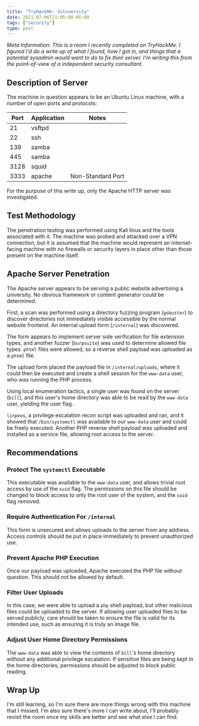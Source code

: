 ```yaml
---
title: "TryHackMe: Vulnversity"
date: 2021-07-06T21:05:08-05:00
tags: ["security"]
type: post
---
```


_Meta Information: This is a room I recently completed on TryHackMe.  I figured
I'd do a write up of what I found, how I got in, and things that a potential
sysadmin would want to do to fix their server. I'm writing this from the
point-of-view of a independent security consultant._

## Description of Server

The machine in question appears to be an Ubuntu Linux machine, with a number of
open ports and protocols:

| Port | Application | Notes             |
| ---- | ----------- | ----------------- |
| 21   | vsftpd      |                   |
| 22   | ssh         |                   |
| 139  | samba       |                   |
| 445  | samba       |                   |
| 3128 | squid       |                   |
| 3333 | apache      | Non-Standard Port |

For the purpose of this write up, only the Apache HTTP server was investigated.

## Test Methodology

The penetration testing was performed using Kali linux and the tools associated
with it.  The machine was probed and attacked over a VPN connection, but it is
assumed that the machine would represent an internet-facing machine with no
firewalls or security layers in place other than those present on the machine
itself.

## Apache Server Penetration

The Apache server appears to be serving a public website advertising a
university.  No obvious framework or content generator could be determined.

First, a scan was performed using a directory fuzzing program (`gobuster`) to
discover directories not immediately visible accessible by the normal website
frontend.  An internal upload form (`/internal`) was discovered.

The form appears to implement server side verification for file extension types,
and another fuzzer (`burpsuite`) was used to determine allowed file types.
`phtml` files were allowed, so a reverse shell payload was uploaded as a `phtml`
file.

The upload form placed the payload file in `/internal/uploads`, where it could
then be executed and create a shell session for the `www-data` user, who was
running the PHP process.

Using local enumeration tactics, a single user was found on the server (`bill`),
and this user's home directory was able to be read by the `www-data` user,
yielding the user flag.

`linpeas`, a privilege escalation recon script was uploaded and ran, and it
showed that `/bin/systemctl` was available to our `www-data` user and could be
freely executed.  Another PHP reverse shell payload was uploaded and installed
as a service file, allowing root access to the server.

## Recommendations

### Protect The `systemctl` Executable

This executable was available to the `www-data` user, and allows trivial root
access by use of the `suid` flag.  The permissions on this file should be
changed to block access to only the root user of the system, and the `suid` flag
removed.

### Require Authentication For `/internal`

This form is unsecured and allows uploads to the server from any address.
Access controls should be put in place immediately to prevent unauthorized use.

### Prevent Apache PHP Execution

Once our payload was uploaded, Apache executed the PHP file without question.
This should not be allowed by default.

### Filter User Uploads

In this case, we were able to upload a `php` shell payload, but other malicious
files could be uploaded to the server.  If allowing user uploaded files to be
served publicly, care should be taken to ensure the file is valid for its
intended use, such as ensuring it is truly an image file.

### Adjust User Home Directory Permissions

The `www-data` was able to view the contents of `bill`'s home directory without
any additional privilege escalation.  If sensitive files are being kept in the
home directories, permissions should be adjusted to block public reading.

## Wrap Up

I'm still learning, so I'm sure there are more things wrong with this machine
that I missed.  I'm also sure there's more I can write about, I'll probably
revisit the room once my skills are better and see what else I can find.
